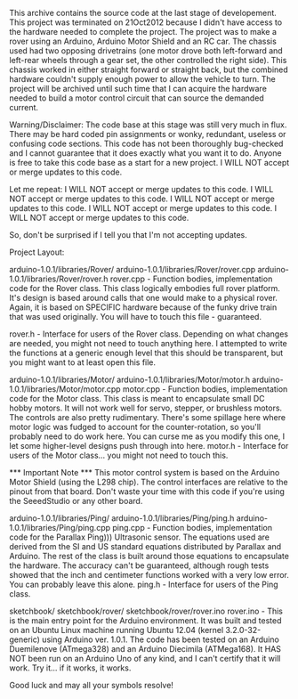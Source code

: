 This archive contains the source code at the last stage of developement. This project was terminated on 21Oct2012 because I didn't have access to the hardware needed to complete the project.
The project was to make a rover using an Arduino, Arduino Motor Shield and an RC car. The chassis used had two opposing drivetrains (one motor drove both left-forward and left-rear wheels through a gear set, the other controlled the right side). This chassis worked in either straight forward or straight back, but the combined hardware couldn't supply enough power to allow the vehicle to turn. The project will be archived until such time that I can acquire the hardware needed to build a motor control circuit that can source the demanded current.

Warning/Disclaimer:
The code base at this stage was still very much in flux. There may be hard coded pin assignments or wonky, redundant, useless or confusing code sections. This code has not been thoroughly bug-checked and I cannot guarantee that it does exactly what you want it to do. Anyone is free to take this code base as a start for a new project. I WILL NOT accept or merge updates to this code.

Let me repeat:
I WILL NOT accept or merge updates to this code.
I WILL NOT accept or merge updates to this code.
I WILL NOT accept or merge updates to this code.
I WILL NOT accept or merge updates to this code.
I WILL NOT accept or merge updates to this code.

So, don't be surprised if I tell you that I'm not accepting updates. 

Project Layout:
   
arduino-1.0.1/libraries/Rover/
arduino-1.0.1/libraries/Rover/rover.cpp
arduino-1.0.1/libraries/Rover/rover.h
   rover.cpp - Function bodies, implementation code for the Rover class. This class logically embodies full rover platform. It's
               design is based around calls that one would make to a physical rover. Again, it is based on SPECIFIC hardware because
               of the funky drive train that was used originally. You will have to touch this file - guaranteed.

   rover.h   - Interface for users of the Rover class. Depending on what changes are needed, you might not need to touch anything here.
               I attempted to write the functions at a generic enough level that this should be transparent, but you might want to
               at least open this file.

arduino-1.0.1/libraries/Motor/
arduino-1.0.1/libraries/Motor/motor.h
arduino-1.0.1/libraries/Motor/motor.cpp
   motor.cpp - Function bodies, implementation code for the Motor class. This class is meant to encapsulate small DC hobby motors.
               It will not work well for servo, stepper, or brushless motors. The controls are also pretty rudimentary. There's 
               some spillage here where motor logic was fudged to account for the counter-rotation, so you'll probably need to
               do work here. You can curse me as you modify this one, I let some higher-level designs push through into here.
   motor.h   - Interface for users of the Motor class... you might not need to touch this.

   *** Important Note *** 
   This motor control system is based on the Arduino Motor Shield (using the L298 chip). The control interfaces are relative to
   the pinout from that board. Don't waste your time with this code if you're using the SeeedStudio or any other board.   

arduino-1.0.1/libraries/Ping/
arduino-1.0.1/libraries/Ping/ping.h
arduino-1.0.1/libraries/Ping/ping.cpp
   ping.cpp - Function bodies, implementation code for the Parallax Ping))) Ultrasonic sensor. The equations used are derived from
              the SI and US standard equations distributed by Parallax and Arduino. The rest of the class is built around those
              equations to encapsulate the hardware. The accuracy can't be guaranteed, although rough tests showed that the
              inch and centimeter functions worked with a very low error. You can probably leave this alone.
   ping.h   - Interface for users of the Ping class.

sketchbook/
sketchbook/rover/
sketchbook/rover/rover.ino
   rover.ino - This is the main entry point for the Arduino environment. It was built and tested on an Ubuntu Linux machine running
               Ubuntu 12.04 (kernel 3.2.0-32-generic) using Arduino ver. 1.0.1. The code has been tested on an Arduino Duemilenove
               (ATmega328) and an Arduino Diecimila (ATMega168). It HAS NOT been run on an Arduino Uno of any kind, and I can't
               certify that it will work. Try it... if it works, it works.


Good luck and may all your symbols resolve!




